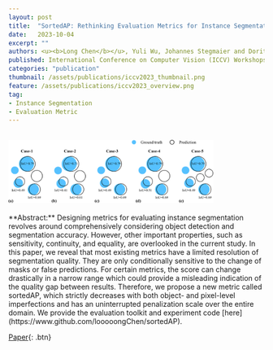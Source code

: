 ```yaml
---
layout: post
title:  "SortedAP: Rethinking Evaluation Metrics for Instance Segmentation"
date:   2023-10-04
excerpt: ""
authors: <u><b>Long Chen</b></u>, Yuli Wu, Johannes Stegmaier and Dorit Merhof
published: International Conference on Computer Vision (ICCV) Workshops 2023
categories: "publication"
thumbnail: /assets/publications/iccv2023_thumbnail.png
feature: /assets/publications/iccv2023_overview.png
tag:
- Instance Segmentation
- Evaluation Metric
---
```

<br>
<img src="/assets/publications/iccv2023_overview.png" style="width:80%">
<br><br>
**Abstract:** Designing metrics for evaluating instance segmentation revolves around comprehensively considering object detection and segmentation accuracy. However, other important properties, such as sensitivity, continuity, and equality, are overlooked in the current study. In this paper, we reveal that most existing metrics have a limited resolution of segmentation quality. They are only conditionally sensitive to the change of masks or false predictions. For certain metrics, the score can change drastically in a narrow range which could provide a misleading indication of the quality gap between results. Therefore, we propose a new metric called sortedAP, which strictly decreases with both object- and pixel-level imperfections and has an uninterrupted penalization scale over the entire domain. We provide the evaluation toolkit and experiment code [here](https://www.github.com/looooongChen/sortedAP).

[Paper](https://openaccess.thecvf.com/content/ICCV2023W/BIC/html/Chen_SortedAP_Rethinking_Evaluation_Metrics_for_Instance_Segmentation_ICCVW_2023_paper.html){: .btn}



